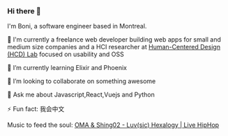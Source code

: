 ### Hi there 👋

<!--
**gossterrible/gossterrible** is a ✨ _special_ ✨ repository because its `README.md` (this file) appears on your GitHub profile.

Here are some ideas to get you started:

- 🔭 I’m currently working on ...
- 🌱 I’m currently learning ...
- 👯 I’m looking to collaborate on ...
- 🤔 I’m looking for help with ...
- 💬 Ask me about ...
- 📫 How to reach me: ...
- 😄 Pronouns: ...
- ⚡ Fun fact: ...
-->

I'm Boni, a software engineer based in Montreal.

💼 I'm currently a freelance web developer building web apps for small and medium size companies and a HCI researcher at [Human-Centered Design (HCD) Lab](https://jhcheng.me/lab/) focused on usability and OSS

🌱 I’m currently learning Elixir and Phoenix

👯 I’m looking to collaborate on something awesome

💬 Ask me about Javascript,React,Vuejs and Python

⚡ Fun fact: 我会中文

Music to feed the soul:
[OMA & Shing02 - Luv(sic) Hexalogy | Live HipHop](https://www.youtube.com/watch?v=FGOEMvymSIE
)

